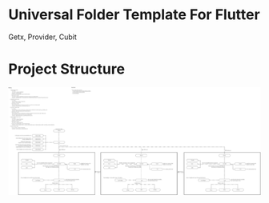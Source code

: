 # Universal Folder Template For Flutter

Getx, Provider, Cubit


# Project Structure
![enter image description here](https://github.com/muhammadsaddamnur/getx-template/blob/main/project-structure-design.jpg?raw=true)
